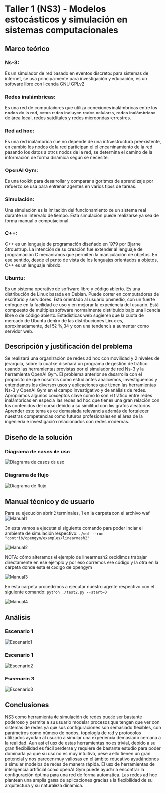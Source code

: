 # Taller 1 (NS3) - Modelos estocásticos y simulación en sistemas computacionales 

## Marco teórico

### Ns-3:
Es un simulador de red basado en eventos discretos  para sistemas de internet, se usa principalmente para investigación y educación, es un software libre con licencia GNU GPLv2

### Redes inalámbricas:
Es una red de computadores que utiliza conexiones inalámbricas entre los nodos de la red, estas redes incluyen redes celulares, redes inalámbricas de área local, redes satelitales y redes microondas terrestres.

### Red ad hoc:
Es una red inalámbrica que no depende de una infraestructura preexistente, en cambio los nodos de la red participan el el encaminamiento de la red pasando los datos a otros nodos de la red, se determina el camino de la información de forma dinámica según se necesite.

### OpenAI Gym:
Es una toolkit para desarrollar y comparar algoritmos de aprendizaje por refuerzo,se usa para entrenar agentes en varios tipos de tareas.

### Simulación:
Una simulación es la imitación del funcionamiento de un sistema real durante un intervalo de tiempo. Esta simulación puede realizarse ya sea de forma manual o computacional.

### C++:
C++ es un lenguaje de programación diseñado en 1979 por Bjarne Stroustrup. La intención de su creación fue extender al lenguaje de programación C mecanismos que permiten la manipulación de objetos. En ese sentido, desde el punto de vista de los lenguajes orientados a objetos, C++ es un lenguaje híbrido.

### Ubuntu:
Es un sistema operativo de software libre y código abierto. Es una distribución de Linux basada en Debian. Puede correr en computadores de escritorio y servidores. Está orientado al usuario promedio, con un fuerte enfoque en la facilidad de uso y en mejorar la experiencia del usuario. Está compuesto de múltiples software normalmente distribuido bajo una licencia libre o de código abierto. Estadísticas web sugieren que la cuota de mercado de Ubuntu dentro de las distribuciones Linux es, aproximadamente, del 52 %,3​4​ y con una tendencia a aumentar como servidor web.

## Descripción y justificación del problema

Se realizará una organización de redes ad hoc con movilidad y 2 niveles de jerarquía, sobre la cual se diseñará un programa de gestión de tráfico usando las herramientas provistas por el simulador de red Ns-3 y la herramienta OpenAI Gym.
El problema anterior se desarrolla con el propósito de que nosotros como estudiantes analicemos, investiguemos y entendamos los diversos usos y aplicaciones que tienen las herramientas Ns-3 y OpenAI Gym en el campo investigativo y de análisis de redes. Apropiamos algunos conceptos clave como lo son el tráfico entre redes inalámbricas en especial las redes ad hoc que tienen una gran relación con los contenidos del curso debido a su similitud con los grafos aleatorios.
Aprender este tema es de demasiada relevancia además de fortalecer nuestras competencias como futuros profesionales en el área de la ingeniería e investigación relacionados con redes modernas.

## Diseño de la solución

### Diagrama de casos de uso
![Diagrama de casos de uso](https://github.com/estocasticos2020/NS3/blob/master/Casos%20de%20uso.png?raw=true)

### Diagrama de flujo
![Diagrama de flujo](https://github.com/estocasticos2020/NS3/blob/master/Diagrama%20de%20flujo.png?raw=true)

## Manual técnico y de usuario

Para su ejecución abrir 2 terminales, 1 en la carpeta con el archivo waf
![Manual1](https://github.com/estocasticos2020/NS3/blob/master/Manual1.png?raw=true)

3n esta vamos a ejecutar el siguiente comando para poder inciar el ambiente de simulación respectivo: 
`./waf --run "contrib/opengym/examples/linearmesh2"`

![Manual2](https://github.com/estocasticos2020/NS3/blob/master/Manual2.png?raw=true)

NOTA: cómo alteramos el ejemplo de linearmesh2  decidimos trabajar directamente en ese ejemplo y por eso corremos ese código
y la otra en la carpeta donde esta el código de opengym

![Manual3](https://github.com/estocasticos2020/NS3/blob/master/Manual3.png?raw=true)

En esta carpeta procedemos a ejecutar nuestro agente respectivo con el siguiente comando:
`python ./test2.py --start=0`

![Manual4](https://github.com/estocasticos2020/NS3/blob/master/Manual4.png?raw=true)

## Análisis

### Escenario 1

![Escenario1](https://github.com/estocasticos2020/NS3/blob/master/Escenario1.png?raw=true)

### Escenario 1

![Escenario2](https://github.com/estocasticos2020/NS3/blob/master/Escenario2.png?raw=true)

### Escenario 3
![Escenario3](https://github.com/estocasticos2020/NS3/blob/master/Escenario3.png?raw=true)

## Conclusiones

NS3 como herramienta de simulación de redes puede ser bastante poderoso y permite a su usuario modelar procesos que tengan que ver con sistemas de redes ya que sus configuraciones son demasiado flexibles, con parámetros como número de nodos, topología de red y protocolos utilizados ayudan al usuario a simular una experiencia demasiado cercana a la realidad. Aun así el uso de estas herramientas no es trivial, debido a su gran flexibilidad es fácil perderse y requiere de bastante estudio para poder dominarla ya que su uso no es muy intuitivo, pese a ello tienen un gran potencial y nos parecen muy valiosas en el ámbito educativo ayudándonos a simular modelos de redes de manera rápida.
El uso de herramientas de inteligencia artificial como openAI Gym puede ayudar a encontrar la configuración óptima para una red de forma automática.
Las redes ad hoc plantean una amplia gama de aplicaciones gracias a la flexibilidad de su arquitectura y su naturaleza dinámica.
